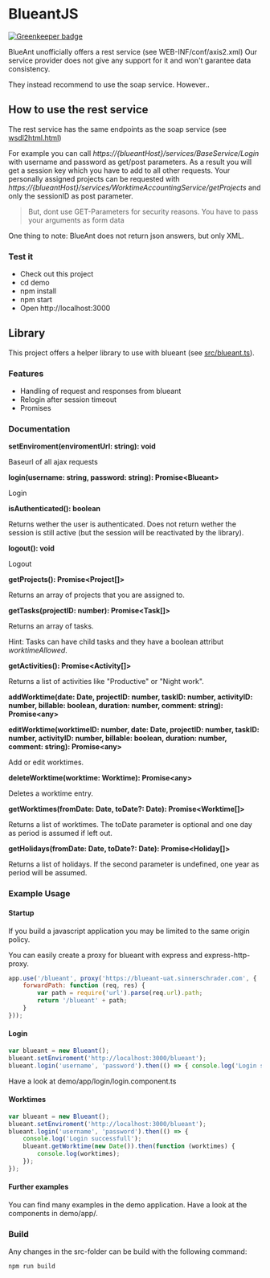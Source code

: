 # BlueantJS

[![Greenkeeper badge](https://badges.greenkeeper.io/sinnerschrader/BlueantJS.svg)](https://greenkeeper.io/)

BlueAnt unofficially offers a rest service (see WEB-INF/conf/axis2.xml)
Our service provider does not give any support for it and won't garantee data consistency.

They instead recommend to use the soap service. However..

## How to use the rest service
The rest service has the same endpoints as the soap service (see [wsdl2html.html](https://git.sinnerschrader.com/blueant/BlueantJS/raw/master/wsdl2html.html))

For example you can call _https://{blueantHost}/services/BaseService/Login_ with username and password as get/post parameters.
As a result you will get a session key which you have to add to all other requests.
Your personally assigned projects can be requested with _https://{blueantHost}/services/WorktimeAccountingService/getProjects_ and only the 
sessionID as post parameter.

> But, dont use GET-Parameters for security reasons. You have to pass your arguments as form data

One thing to note: BlueAnt does not return json answers, but only XML.

### Test it
* Check out this project
* cd demo
* npm install
* npm start
* Open http://localhost:3000

## Library
This project offers a helper library to use with blueant (see [src/blueant.ts](https://git.sinnerschrader.com/blueant/BlueantJS/blob/master/src/blueant.ts)).

### Features
* Handling of request and responses from blueant
* Relogin after session timeout
* Promises

### Documentation
**setEnviroment(enviromentUrl: string): void**

Baseurl of all ajax requests

**login(username: string, password: string): Promise\<Blueant\>**

Login

**isAuthenticated(): boolean**

Returns wether the user is authenticated.
Does not return wether the session is still active (but the session will be reactivated by the library).

**logout(): void**

Logout

**getProjects(): Promise\<Project[]\>**

Returns an array of projects that you are assigned to.

**getTasks(projectID: number): Promise\<Task[]\>**

Returns an array of tasks.

Hint: Tasks can have child tasks and they have a boolean attribut _worktimeAllowed_.

**getActivities(): Promise\<Activity[]\>**

Returns a list of activities like "Productive" or "Night work".

**addWorktime(date: Date, projectID: number, taskID: number, activityID: number, billable: boolean, duration: number, comment: string): Promise\<any\>**

**editWorktime(worktimeID: number, date: Date, projectID: number, taskID: number, activityID: number, billable: boolean, duration: number, comment: string): Promise\<any\>**

Add or edit worktimes.

**deleteWorktime(worktime: Worktime): Promise\<any\>**

Deletes a worktime entry.

**getWorktimes(fromDate: Date, toDate?: Date): Promise\<Worktime[]\>**

Returns a list of worktimes. The toDate parameter is optional and one day as period is assumed if left out.

**getHolidays(fromDate: Date, toDate?: Date): Promise\<Holiday[]\>**

Returns a list of holidays. If the second parameter is undefined, one year as period will be assumed.

### Example Usage

#### Startup
If you build a javascript application you may be limited to the same origin policy.

You can easily create a proxy for blueant with express and express-http-proxy.

```javascript
app.use('/blueant', proxy('https://blueant-uat.sinnerschrader.com', {
    forwardPath: function (req, res) {
        var path = require('url').parse(req.url).path;
        return '/blueant' + path;
    }
}));
```

#### Login
```javascript
var blueant = new Blueant();
blueant.setEnviroment('http://localhost:3000/blueant');
blueant.login('username', 'password').then(() => { console.log('Login successfull'); });
```
Have a look at demo/app/login/login.component.ts

#### Worktimes
```javascript
var blueant = new Blueant();
blueant.setEnviroment('http://localhost:3000/blueant');
blueant.login('username', 'password').then(() => {
    console.log('Login successfull');
    blueant.getWorktime(new Date()).then(function (worktimes) {
        console.log(worktimes);
    });
});

```

#### Further examples
You can find many examples in the demo application.
Have a look at the components in demo/app/.

### Build
Any changes in the src-folder can be build with the following command:

```bash
npm run build
```





